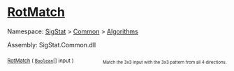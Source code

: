 # [RotMatch](./PatternMatching3x3-100664166.md)

Namespace: [SigStat]() > [Common](./../../README.md) > [Algorithms](./../README.md)

Assembly: SigStat.Common.dll

<sub>[RotMatch](./PatternMatching3x3-100664166.md) ( [`Boolean`](https://docs.microsoft.com/en-us/dotnet/api/System.Boolean)[] input )</sub>&nbsp; &nbsp; &nbsp; &nbsp; &nbsp; &nbsp; &nbsp; &nbsp; &nbsp;<sub><sub>Match the 3x3 input with the 3x3 pattern from all 4 directions.</sub></sub>
